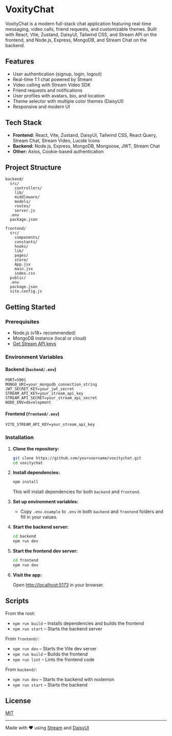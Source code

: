 # VoxityChat

VoxityChat is a modern full-stack chat application featuring real-time messaging, video calls, friend requests, and customizable themes. Built with React, Vite, Zustand, DaisyUI, Tailwind CSS, and Stream API on the frontend, and Node.js, Express, MongoDB, and Stream Chat on the backend.

## Features

- User authentication (signup, login, logout)
- Real-time 1:1 chat powered by Stream
- Video calling with Stream Video SDK
- Friend requests and notifications
- User profiles with avatars, bio, and location
- Theme selector with multiple color themes (DaisyUI)
- Responsive and modern UI

## Tech Stack

- **Frontend:** React, Vite, Zustand, DaisyUI, Tailwind CSS, React Query, Stream Chat, Stream Video, Lucide Icons
- **Backend:** Node.js, Express, MongoDB, Mongoose, JWT, Stream Chat
- **Other:** Axios, Cookie-based authentication

## Project Structure

```
backend/
  src/
    controllers/
    lib/
    middleware/
    models/
    routes/
    server.js
  .env
  package.json

frontend/
  src/
    components/
    constants/
    hooks/
    lib/
    pages/
    store/
    App.jsx
    main.jsx
    index.css
  public/
  .env
  package.json
  vite.config.js
```

## Getting Started

### Prerequisites

- Node.js (v18+ recommended)
- MongoDB instance (local or cloud)
- [Get Stream API keys](https://getstream.io/)

### Environment Variables

#### Backend (`backend/.env`)

```
PORT=5001
MONGO_URI=your_mongodb_connection_string
JWT_SECRET_KEY=your_jwt_secret
STREAM_API_KEY=your_stream_api_key
STREAM_API_SECRET=your_stream_api_secret
NODE_ENV=development
```

#### Frontend (`frontend/.env`)

```
VITE_STREAM_API_KEY=your_stream_api_key
```

### Installation

1. **Clone the repository:**

   ```sh
   git clone https://github.com/yourusername/voxitychat.git
   cd voxitychat
   ```

2. **Install dependencies:**

   ```sh
   npm install
   ```

   This will install dependencies for both `backend` and `frontend`.

3. **Set up environment variables:**

   - Copy `.env.example` to `.env` in both `backend` and `frontend` folders and fill in your values.

4. **Start the backend server:**

   ```sh
   cd backend
   npm run dev
   ```

5. **Start the frontend dev server:**

   ```sh
   cd frontend
   npm run dev
   ```

6. **Visit the app:**

   Open [http://localhost:5173](http://localhost:5173) in your browser.

## Scripts

From the root:

- `npm run build` – Installs dependencies and builds the frontend
- `npm run start` – Starts the backend server

From `frontend/`:

- `npm run dev` – Starts the Vite dev server
- `npm run build` – Builds the frontend
- `npm run lint` – Lints the frontend code

From `backend/`:

- `npm run dev` – Starts the backend with nodemon
- `npm run start` – Starts the backend

## License

[MIT](LICENSE)

---

Made with ❤️ using [Stream](https://getstream.io/) and [DaisyUI](https://daisyui.com/)
